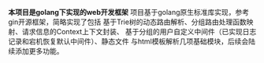 **本项目是golang下实现的web开发框架**
    项目基于golang原生标准库实现，参考gin开源框架，简略实现了包括
基于Trie树的动态路由解析、分组路由处理函数映射、请求信息的Context上下文封装、
基于分组的用户自定义中间件（已实现日志记录和宕机恢复默认中间件）、静态文件
与html模板解析几项基础模块，后续会陆续添加更多功能。
